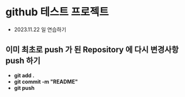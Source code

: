 # github 테스트 프로젝트
- 2023.11.22 일 연습하기

## 이미 최초로 push 가 된 Repository 에 다시 변경사항 push 하기
- **git add .**
- **git commit -m "README"**
- **git push**  